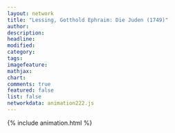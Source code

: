 ```yaml
---
layout: network
title: "Lessing, Gotthold Ephraim: Die Juden (1749)"
author:
description:
headline:
modified:
category:
tags:
imagefeature: 
mathjax: 
chart: 
comments: true
featured: false
list: false
networkdata: animation222.js
---
```

{% include animation.html %}
